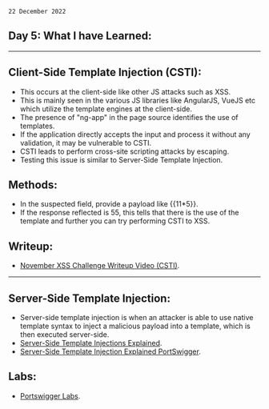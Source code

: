`22 December 2022`
## **Day 5: What I have Learned**:
***
## **Client-Side Template Injection (CSTI)**:
- This occurs at the client-side like other JS attacks such as XSS.
- This is mainly seen in the various JS libraries like AngularJS, VueJS etc which utilize the template engines at the client-side.
- The presence of "ng-app" in the page source identifies the use of templates. 
- If the application directly accepts the input and process it without any validation, it may be vulnerable to CSTI. 
- CSTI leads to perform cross-site scripting attacks by escaping.
- Testing this issue is similar to Server-Side Template Injection. 
## **Methods**:
- In the suspected field, provide a payload like {{11*5}}.
- If the response reflected is 55, this tells that there is the use of the template and further you can try performing CSTI to XSS.
## **Writeup**:
- [November XSS Challenge Writeup Video (CSTI)](https://www.youtube.com/watch?v=-_7uL7l0qZk).
***
## **Server-Side Template Injection**:
- Server-side template injection is when an attacker is able to use native template syntax to inject a malicious payload into a template, which is then executed server-side.
- [Server-Side Template Injections Explained](https://www.youtube.com/watch?v=SN6EVIG4c-0).
- [Server-Side Template Injection Explained PortSwigger](https://portswigger.net/web-security/server-side-template-injection).
## **Labs**:
- [Portswigger Labs](https://portswigger.net/web-security/server-side-template-injection/exploiting).
